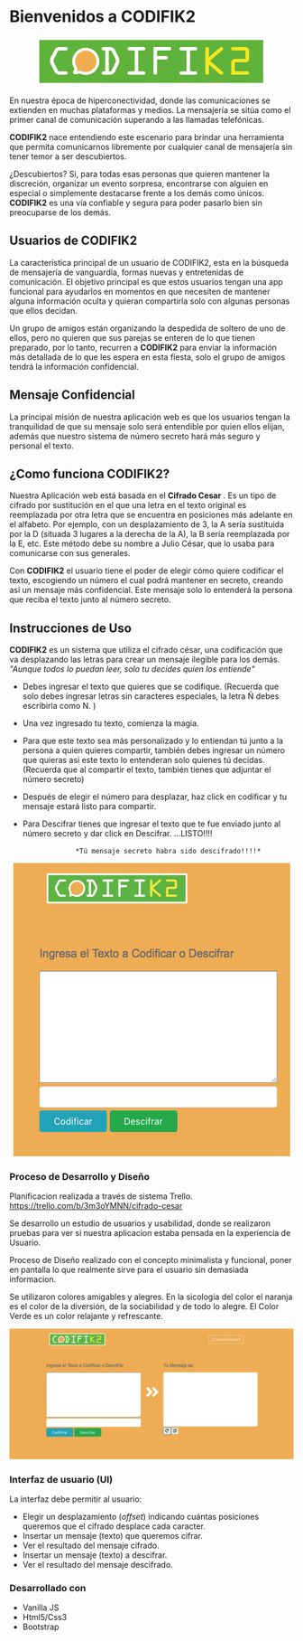 
# Bienvenidos a CODIFIK2

<p align="center">
  <img src="codi4.png">
</p>

En nuestra época de hiperconectividad, donde las comunicaciones se extienden en muchas plataformas y medios. La mensajería se sitúa como el primer canal de comunicación superando a las llamadas telefónicas.


 **CODIFIK2**  nace entendiendo este escenario para brindar una herramienta que permita comunicarnos libremente por cualquier canal de mensajería sin tener temor a ser descubiertos.

¿Descubiertos? 
Si, para todas esas personas que quieren mantener la discreción, organizar un evento sorpresa, encontrarse con alguien en especial o simplemente destacarse frente a los demás como únicos.  **CODIFIK2** es una vía confiable y segura para poder pasarlo bien sin preocuparse de los demás.


## Usuarios de CODIFIK2

La característica principal de un usuario de CODIFIK2, esta en la búsqueda de mensajería de vanguardia, formas nuevas y entretenidas de comunicación.
 El objetivo principal es que estos usuarios tengan una app funcional para ayudarlos en momentos en que necesiten de mantener alguna información oculta y quieran compartirla solo con algunas personas que ellos decidan. 

Un grupo de amigos están organizando la despedida de soltero de uno de ellos, pero no quieren que sus parejas se enteren de lo que tienen preparado, por lo tanto, recurren a  **CODIFIK2** para enviar la información más detallada de lo que les espera en esta fiesta, solo el grupo de amigos  tendrá la información confidencial.


## Mensaje Confidencial

La principal misión de nuestra aplicación web es que los usuarios tengan la tranquilidad de que su mensaje solo será entendible por quien ellos elijan, además que nuestro sistema de número secreto hará más seguro y personal el texto.



## ¿Como funciona CODIFIK2?

Nuestra Aplicación web está basada en el  **Cifrado Cesar** . Es un tipo de cifrado por sustitución en el que una letra en el texto original es reemplazada por otra letra que se encuentra en posiciones más adelante en el alfabeto. Por ejemplo, con un desplazamiento de 3, la A sería sustituida por la D (situada 3 lugares a la derecha de la A), la B sería reemplazada por la E, etc. Este método debe su nombre a Julio César, que lo usaba para comunicarse con sus generales.

Con **CODIFIK2** el usuario tiene el poder de elegir cómo quiere codificar el texto, escogiendo un número el cual podrá mantener en secreto, creando así un mensaje más confidencial. Este mensaje solo lo entenderá la persona que reciba el texto junto al número secreto.



## Instrucciones de Uso

 **CODIFIK2** es un sistema que utiliza el cifrado césar, una codificación  que va desplazando las letras para crear un mensaje ilegible para los demás. 
     *"Aunque  todos lo puedan leer, solo tu decides quien los entiende"*


- Debes ingresar el texto que quieres que se codifique. 
(Recuerda que solo debes ingresar letras sin caracteres especiales, la letra Ñ debes escribirla como N. )
- Una vez ingresado tu texto, comienza la magia. 
- Para que este texto sea más personalizado y lo entiendan tú junto a la persona a quien quieres compartir, también debes ingresar un número que quieras asi este texto lo entenderan solo quienes tú decidas.
(Recuerda que al compartir el texto, también tienes que adjuntar el número secreto)
 - Después de elegir el número para desplazar, haz click en codificar y tu mensaje estará listo para compartir. 
- Para Descifrar tienes que ingresar el texto que te fue enviado junto al  número secreto y dar click en Descifrar. ...LISTO!!!!

                   *Tú mensaje secreto habra sido descifrado!!!!*

               
<p align="center"> <img src="ingreso-texto.png">
</p>   


### Proceso de Desarrollo y Diseño 
Planificacion realizada a través de sistema Trello.
https://trello.com/b/3m3oYMNN/cifrado-cesar

Se desarrollo un estudio de usuarios y usabilidad, donde se realizaron pruebas para ver si
nuestra aplicacion estaba pensada en la experiencia de Usuario.

Proceso de Diseño realizado con el concepto minimalista y funcional, poner en pantalla lo que realmente sirve para el usuario sin demasiada informacion.

Se utilizaron colores amigables y alegres.
En la sicologia del color el naranja es el color de la diversión, de la sociabilidad y de todo lo alegre. 
El Color Verde es un color relajante y refrescante.



<p align="center">
<img src="codifik2.png">
</p> 

### Interfaz de usuario (UI)

La interfaz debe permitir al usuario:

- Elegir un desplazamiento (_offset_) indicando cuántas posiciones queremos que el cifrado desplace cada caracter.
- Insertar un mensaje (texto) que queremos cifrar.
- Ver el resultado del mensaje cifrado.
- Insertar un mensaje (texto) a descifrar.
- Ver el resultado del mensaje descifrado.

### Desarrollado con

- Vanilla JS
- Html5/Css3
- Bootstrap
